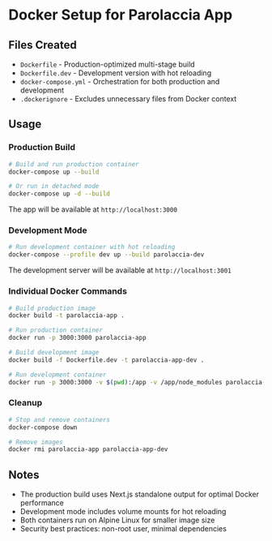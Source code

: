 # Docker Setup for Parolaccia App

## Files Created

- `Dockerfile` - Production-optimized multi-stage build
- `Dockerfile.dev` - Development version with hot reloading
- `docker-compose.yml` - Orchestration for both production and development
- `.dockerignore` - Excludes unnecessary files from Docker context

## Usage

### Production Build
```bash
# Build and run production container
docker-compose up --build

# Or run in detached mode
docker-compose up -d --build
```

The app will be available at `http://localhost:3000`

### Development Mode
```bash
# Run development container with hot reloading
docker-compose --profile dev up --build parolaccia-dev
```

The development server will be available at `http://localhost:3001`

### Individual Docker Commands
```bash
# Build production image
docker build -t parolaccia-app .

# Run production container
docker run -p 3000:3000 parolaccia-app

# Build development image
docker build -f Dockerfile.dev -t parolaccia-app-dev .

# Run development container
docker run -p 3000:3000 -v $(pwd):/app -v /app/node_modules parolaccia-app-dev
```

### Cleanup
```bash
# Stop and remove containers
docker-compose down

# Remove images
docker rmi parolaccia-app parolaccia-app-dev
```

## Notes

- The production build uses Next.js standalone output for optimal Docker performance
- Development mode includes volume mounts for hot reloading
- Both containers run on Alpine Linux for smaller image size
- Security best practices: non-root user, minimal dependencies
